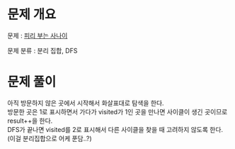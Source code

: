 # 문제 개요

문제 : [피리 부는 사나이](https://www.acmicpc.net/problem/16724)

문제 분류 : 분리 집합, DFS

# 문제 풀이

아직 방문하지 않은 곳에서 시작해서 화살표대로 탐색을 한다.  
방문한 곳은 1로 표시하면서 가다가 visited가 1인 곳을 만나면 사이클이 생긴 곳이므로 result++을 한다.  
DFS가 끝나면 visited를 2로 표시해서 다른 사이클을 찾을 때 고려하지 않도록 한다.  
(이걸 분리집합으로 어케 푼담..?)